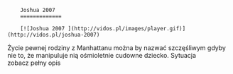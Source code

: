 
        Joshua 2007 
        =============
        
        [![Joshua 2007 ](http://vidos.pl/images/player.gif)](http://vidos.pl/joshua-2007)
        
        
 Życie pewnej rodziny z Manhattanu można by nazwać szczęśliwym gdyby nie to, że manipuluje nią ośmioletnie cudowne dziecko. Sytuacja zobacz pełny opis
    
